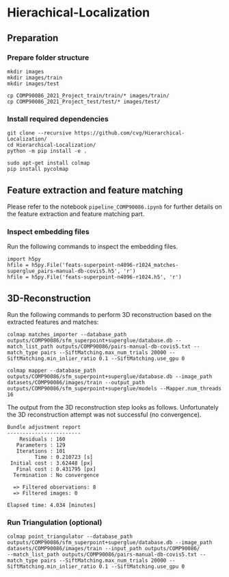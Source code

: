 # Hierachical-Localization

## Preparation

### Prepare folder structure

```
mkdir images
mkdir images/train
mkdir images/test
```

```
cp COMP90086_2021_Project_train/train/* images/train/
cp COMP90086_2021_Project_test/test/* images/test/
```

### Install required dependencies

```
git clone --recursive https://github.com/cvg/Hierarchical-Localization/
cd Hierarchical-Localization/
python -m pip install -e .
```

```
sudo apt-get install colmap
pip install pycolmap
```

## Feature extraction and feature matching

Please refer to the notebook `pipeline_COMP90086.ipynb` for further details on the feature extraction and feature matching part.

### Inspect embedding files

Run the following commands to inspect the embedding files.

```
import h5py
hfile = h5py.File('feats-superpoint-n4096-r1024_matches-superglue_pairs-manual-db-covis5.h5', 'r')
hfile = h5py.File('feats-superpoint-n4096-r1024.h5', 'r')
```

## 3D-Reconstruction

Run the following commands to perform 3D reconstruction based on the extracted features and matches:

```
colmap matches_importer --database_path outputs/COMP90086/sfm_superpoint+superglue/database.db --match_list_path outputs/COMP90086/pairs-manual-db-covis5.txt --match_type pairs --SiftMatching.max_num_trials 20000 --SiftMatching.min_inlier_ratio 0.1 --SiftMatching.use_gpu 0

colmap mapper --database_path outputs/COMP90086/sfm_superpoint+superglue/database.db --image_path datasets/COMP90086/images/train --output_path outputs/COMP90086/sfm_superpoint+superglue/models --Mapper.num_threads 16
```

The output from the 3D reconstruction step looks as follows. Unfortunately the 3D reconstruction attempt was not successful (no convergence).

```
Bundle adjustment report
------------------------
    Residuals : 160
   Parameters : 129
   Iterations : 101
         Time : 0.210723 [s]
 Initial cost : 3.62448 [px]
   Final cost : 0.431795 [px]
  Termination : No convergence

  => Filtered observations: 8
  => Filtered images: 0

Elapsed time: 4.034 [minutes]
```


### Run Triangulation (optional)

```
colmap point_triangulator --database_path outputs/COMP90086/sfm_superpoint+superglue/database.db --image_path datasets/COMP90086/images/train --input_path outputs/COMP90086/
--match_list_path outputs/COMP90086/pairs-manual-db-covis5.txt --match_type pairs --SiftMatching.max_num_trials 20000 --SiftMatching.min_inlier_ratio 0.1 --SiftMatching.use_gpu 0
```